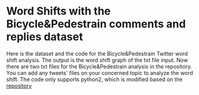 # Word Shifts with the Bicycle&Pedestrain comments and replies dataset

Here is the dataset and the code for the Bicycle&Pedestrain Twitter word shift analysis. The output is the word shift graph of the txt file input. Now there are two txt files for the Bicycle&Pedestrain analysis in the repository. You can add any tweets' files on your concerned topic to analyze the word shift. The code only supports python2, which is modified based on the [repository](https://github.com/onurvarol/SentimentWordShift)